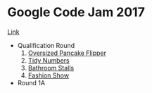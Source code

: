 # Google Code Jam 2017

[Link](https://code.google.com/codejam/past-contests)

* Qualification Round
  1. [Oversized Pancake Flipper](Oversized%20Pancake%20Flipper)
  2. [Tidy Numbers](Tidy%20Numbers)
  3. [Bathroom Stalls](Bathroom%20Stalls)
  4. [Fashion Show]()
* Round 1A
